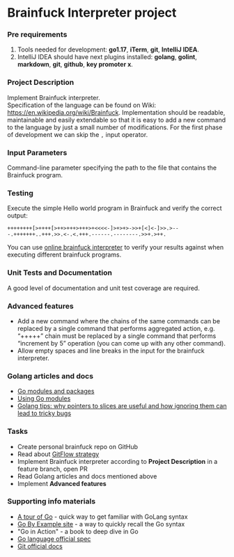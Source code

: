 # Brainfuck Interpreter project

### Pre requirements

1. Tools needed for development: **go1.17**, **iTerm**, **git**, **IntelliJ IDEA**.
2. IntelliJ IDEA should have next plugins installed:
   **golang**, **golint**, **markdown**, **git**, **github**, **key promoter x**.

### Project Description

Implement Brainfuck interpreter.  
Specification of the language can be found on Wiki: https://en.wikipedia.org/wiki/Brainfuck. Implementation should be readable,
maintainable and easily extendable so that it is easy to add a new command to the language by just a small number of
modifications. For the first phase of development we can skip the `,` input operator.

### Input Parameters

Command-line parameter specifying the path to the file that contains the Brainfuck program.

### Testing

Execute the simple Hello world program in Brainfuck and verify the correct output:

    ++++++++[>++++[>++>+++>+++>+<<<<-]>+>+>->>+[<]<-]>>.>---.+++++++..+++.>>.<-.<.+++.------.--------.>>+.>++.

You can use [online brainfuck interpreter](https://www.dcode.fr/brainfuck-language) to verify your results against when executing
different brainfuck programs.

### Unit Tests and Documentation

A good level of documentation and unit test coverage are required.

### Advanced features

* Add a new command where the chains of the same commands can be replaced by a single command that performs aggregated action,
  e.g. “+++++” chain must be replaced by a single command that performs “increment by 5” operation
  (you can come up with any other command).
* Allow empty spaces and line breaks in the input for the brainfuck interpreter.

### Golang articles and docs

* [Go modules and packages](https://levelup.gitconnected.com/using-modules-and-packages-in-go-36a418960556)
* [Using Go modules](https://go.dev/blog/using-go-modules)
* [Golang tips: why pointers to slices are useful and how ignoring them can lead to tricky bugs](https://medium.com/swlh/golang-tips-why-pointers-to-slices-are-useful-and-how-ignoring-them-can-lead-to-tricky-bugs-cac90f72e77b)

### Tasks

* Create personal brainfuck repo on GitHub
* Read about [GitFlow strategy](https://www.gitkraken.com/learn/git/best-practices/git-branch-strategy)
* Implement Brainfuck interpreter according to **Project Description** in a feature branch, open PR
* Read Golang articles and docs mentioned above
* Implement **Advanced features**

### Supporting info materials
* [A tour of Go](https://go.dev/tour/) - quick way to get familiar with GoLang syntax
* [Go By Example site](https://gobyexample.com/) - a way to quickly recall the Go syntax
* "Go in Action" - a book to deep dive in Go
* [Go language official spec](https://go.dev/doc/)
* [Git official docs](https://git-scm.com/doc)